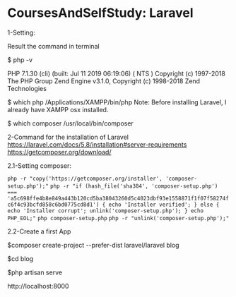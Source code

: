 # CoursesAndSelfStudy: Laravel

1-Setting:

Result the command in terminal 

$ php -v

PHP 7.1.30 (cli) (built: Jul 11 2019 06:19:06) ( NTS )
Copyright (c) 1997-2018 The PHP Group
Zend Engine v3.1.0, Copyright (c) 1998-2018 Zend Technologies

$ which php
/Applications/XAMPP/bin/php
Note: Before installing Laravel, I already have XAMPP osx installed.

$ which composer
/usr/local/bin/composer

2-Command for the installation of Laravel
https://laravel.com/docs/5.8/installation#server-requirements
https://getcomposer.org/download/

2.1-Setting composer:

`php -r "copy('https://getcomposer.org/installer', 'composer-setup.php');"`
`php -r "if (hash_file('sha384', 'composer-setup.php') === 'a5c698ffe4b8e849a443b120cd5ba38043260d5c4023dbf93e1558871f1f07f58274fc6f4c93bcfd858c6bd0775cd8d1') { echo 'Installer verified'; } else { echo 'Installer corrupt'; unlink('composer-setup.php'); } echo PHP_EOL;"`
`php composer-setup.php`
`php -r "unlink('composer-setup.php');"`

2.2-Create a first App

$composer create-project --prefer-dist laravel/laravel blog

$cd blog

$php artisan serve

http://localhost:8000
